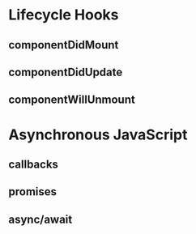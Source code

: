 # Lifecycle Hooks

## componentDidMount

## componentDidUpdate

## componentWillUnmount

# Asynchronous JavaScript

## callbacks

## promises

## async/await
